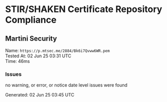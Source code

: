 # STIR/SHAKEN Certificate Repository Compliance

## Martini Security

Name: `https://p.mtsec.me/2884/Bk6i7Qvww6WR.pem`\
Tested At: 02 Jun 25 03:31 UTC\
Time: 46ms

### Issues

no warning, or error, or notice date level issues were found

Generated: 02 Jun 25 03:45 UTC